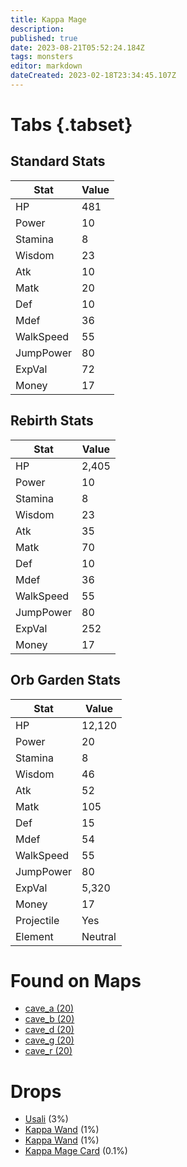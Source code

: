 ```yaml
---
title: Kappa Mage
description: 
published: true
date: 2023-08-21T05:52:24.184Z
tags: monsters
editor: markdown
dateCreated: 2023-02-18T23:34:45.107Z
---
```


# Tabs {.tabset}

## Standard Stats

|Stat|Value|
|-|-|
|HP|481|
|Power|10|
|Stamina|8|
|Wisdom|23|
|Atk|10|
|Matk|20|
|Def|10|
|Mdef|36|
|WalkSpeed|55|
|JumpPower|80|
|ExpVal|72|
|Money|17|
## Rebirth Stats

|Stat|Value|
|-|-|
|HP|2,405|
|Power|10|
|Stamina|8|
|Wisdom|23|
|Atk|35|
|Matk|70|
|Def|10|
|Mdef|36|
|WalkSpeed|55|
|JumpPower|80|
|ExpVal|252|
|Money|17|
## Orb Garden Stats

|Stat|Value|
|-|-|
|HP|12,120|
|Power|20|
|Stamina|8|
|Wisdom|46|
|Atk|52|
|Matk|105|
|Def|15|
|Mdef|54|
|WalkSpeed|55|
|JumpPower|80|
|ExpVal|5,320|
|Money|17|
|Projectile|Yes|
|Element|Neutral|

# Found on Maps
 * [cave_a (20)](/maps/cave_a)
 * [cave_b (20)](/maps/cave_b)
 * [cave_d (20)](/maps/cave_d)
 * [cave_g (20)](/maps/cave_g)
 * [cave_r (20)](/maps/cave_r)

# Drops
 * [Usali](/items/usali) (3%)
 * [Kappa Wand](/items/kappa-wand) (1%)
 * [Kappa Wand](/items/kappa-wand) (1%)
 * [Kappa Mage Card](/items/kappa-mage-card) (0.1%)
